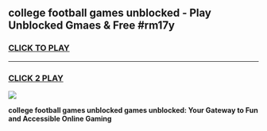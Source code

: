 
## college football games unblocked - Play Unblocked Gmaes & Free #rm17y
<h3>
<a href="https://premium.freeplayer.one?title=college_football_games_unblocked&ref=03M">CLICK TO PLAY</a></h3>
<hr>

<h3>
<a href="https://premium.freeplayer.one?title=college_football_games_unblocked&ref=03M">CLICK 2 PLAY</a>
  
</h3>

<a href="https://premium.freeplayer.one?title=college_football_games_unblocked&ref=03M"><img src="https://clearcache.store/games.png"></a>


**college football games unblocked games unblocked: Your Gateway to Fun and Accessible Online Gaming**
